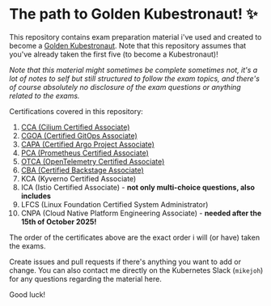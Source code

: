 # The path to Golden Kubestronaut! ✨

This repository contains exam preparation material i've used and created to become a [Golden Kubestronaut](https://training.linuxfoundation.org/resources/kubestronaut-program/). Note that this repository assumes that you've already taken the first five (to become a Kubestronaut)!

_Note that this material might sometimes be complete sometimes not, it's a lot of notes to self but still structured to follow the exam topics, and there's of course absolutely no disclosure of the exam questions or anything related to the exams._

Certifications covered in this repository:

1. [CCA (Cilium Certified Associate)](CCA/README.md)
2. [CGOA (Certified GitOps Associate)](CGOA/README.md)
3. [CAPA (Certified Argo Project Associate)](CAPA/README.md)
4. [PCA (Prometheus Certified Associate)](PCA/README.md)
5. [OTCA (OpenTelemetry Certified Associate)](OTCA/README.md)
6. [CBA (Certified Backstage Associate)](CBA/README.md)
7. KCA (Kyverno Certified Associate)
8. ICA (Istio Certified Associate) - **not only multi-choice questions, also includes**
9. LFCS (Linux Foundation Certified System Administrator)
10. CNPA (Cloud Native Platform Engineering Associate) - **needed after the 15th of October 2025!**

The order of the certificates above are the exact order i will (or have) taken the exams.

Create issues and pull requests if there's anything you want to add or change. You can also contact me directly on the Kubernetes Slack (`mikejoh`) for any questions regarding the material here.

Good luck!
